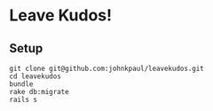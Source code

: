 # Leave Kudos!

## Setup

    git clone git@github.com:johnkpaul/leavekudos.git
    cd leavekudos
    bundle
    rake db:migrate
    rails s
